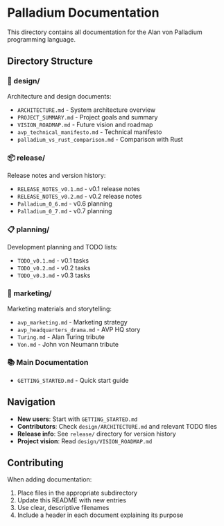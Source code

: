 # Palladium Documentation

This directory contains all documentation for the Alan von Palladium programming language.

## Directory Structure

### 📐 design/
Architecture and design documents:
- `ARCHITECTURE.md` - System architecture overview
- `PROJECT_SUMMARY.md` - Project goals and summary
- `VISION_ROADMAP.md` - Future vision and roadmap
- `avp_technical_manifesto.md` - Technical manifesto
- `palladium_vs_rust_comparison.md` - Comparison with Rust

### 📦 release/
Release notes and version history:
- `RELEASE_NOTES_v0.1.md` - v0.1 release notes
- `RELEASE_NOTES_v0.2.md` - v0.2 release notes
- `Palladium_0_6.md` - v0.6 planning
- `Palladium_0_7.md` - v0.7 planning

### 📋 planning/
Development planning and TODO lists:
- `TODO_v0.1.md` - v0.1 tasks
- `TODO_v0.2.md` - v0.2 tasks
- `TODO_v0.3.md` - v0.3 tasks

### 🎯 marketing/
Marketing materials and storytelling:
- `avp_marketing.md` - Marketing strategy
- `avp_headquarters_drama.md` - AVP HQ story
- `Turing.md` - Alan Turing tribute
- `Von.md` - John von Neumann tribute

### 📚 Main Documentation
- `GETTING_STARTED.md` - Quick start guide

## Navigation

- **New users**: Start with `GETTING_STARTED.md`
- **Contributors**: Check `design/ARCHITECTURE.md` and relevant TODO files
- **Release info**: See `release/` directory for version history
- **Project vision**: Read `design/VISION_ROADMAP.md`

## Contributing

When adding documentation:
1. Place files in the appropriate subdirectory
2. Update this README with new entries
3. Use clear, descriptive filenames
4. Include a header in each document explaining its purpose